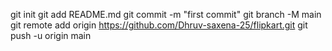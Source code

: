 git init
git add README.md
git commit -m "first commit"
git branch -M main
git remote add origin https://github.com/Dhruv-saxena-25/flipkart.git
git push -u origin main